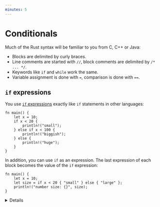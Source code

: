 ```yaml
---
minutes: 5
---
```


# Conditionals

Much of the Rust syntax will be familiar to you from C, C++ or Java:

- Blocks are delimited by curly braces.
- Line comments are started with `//`, block comments are delimited by
  `/* ... */`.
- Keywords like `if` and `while` work the same.
- Variable assignment is done with `=`, comparison is done with `==`.

## `if` expressions

You use
[`if` expressions](https://doc.rust-lang.org/reference/expressions/if-expr.html#if-expressions)
exactly like `if` statements in other languages:

```rust,editable
fn main() {
    let x = 10;
    if x < 20 {
        println!("small");
    } else if x < 100 {
        println!("biggish");
    } else {
        println!("huge");
    }
}
```

In addition, you can use `if` as an expression. The last expression of each
block becomes the value of the `if` expression:

```rust,editable
fn main() {
    let x = 10;
    let size = if x < 20 { "small" } else { "large" };
    println!("number size: {}", size);
}
```

<details>

Because `if` is an expression and must have a particular type, both of its
branch blocks must have the same type. Show what happens if you add `;` after
`"small"` in the second example.

When `if` is used in an expression, the expression must have a `;` to separate
it from the next statement. Remove the `;` before `println!` to see the compiler
error.

</details>
